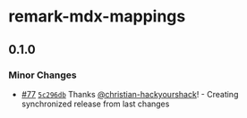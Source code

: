 # remark-mdx-mappings

## 0.1.0

### Minor Changes

- [#77](https://github.com/christian-hackyourshack/npm/pull/77) [`5c296db`](https://github.com/christian-hackyourshack/npm/commit/5c296db535081f33c14a17f185af704c4448e378) Thanks [@christian-hackyourshack](https://github.com/christian-hackyourshack)! - Creating synchronized release from last changes
